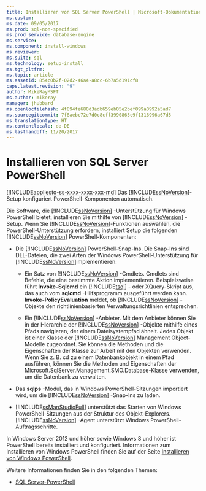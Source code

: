 ```yaml
---
title: Installieren von SQL Server PowerShell | Microsoft-Dokumentation
ms.custom: 
ms.date: 09/05/2017
ms.prod: sql-non-specified
ms.prod_service: database-engine
ms.service: 
ms.component: install-windows
ms.reviewer: 
ms.suite: sql
ms.technology: setup-install
ms.tgt_pltfrm: 
ms.topic: article
ms.assetid: 854c0b2f-02d2-46a4-a8cc-6b7a5d191cf8
caps.latest.revision: "9"
author: MikeRayMSFT
ms.author: mikeray
manager: jhubbard
ms.openlocfilehash: 4f894fe680d3adb659eb05e2bef099a0992a5ad7
ms.sourcegitcommit: 7f8aebc72e7d0c8cff3990865c9f1316996a67d5
ms.translationtype: HT
ms.contentlocale: de-DE
ms.lasthandoff: 11/20/2017
---
```

# <a name="install-sql-server-powershell"></a>Installieren von SQL Server PowerShell
[!INCLUDE[appliesto-ss-xxxx-xxxx-xxx-md](../../includes/appliesto-ss-xxxx-xxxx-xxx-md.md)] Das [!INCLUDE[ssNoVersion](../../includes/ssnoversion-md.md)]-Setup konfiguriert PowerShell-Komponenten automatisch.  

Die Software, die [!INCLUDE[ssNoVersion](../../includes/ssnoversion-md.md)] -Unterstützung für Windows PowerShell bietet, installieren Sie mithilfe von [!INCLUDE[ssNoVersion](../../includes/ssnoversion-md.md)] -Setup. Wenn Sie [!INCLUDE[ssNoVersion](../../includes/ssnoversion-md.md)]-Funktionen auswählen, die PowerShell-Unterstützung erfordern, installiert Setup die folgenden [!INCLUDE[ssNoVersion](../../includes/ssnoversion-md.md)] PowerShell-Komponenten:  
  
- Die [!INCLUDE[ssNoVersion](../../includes/ssnoversion-md.md)] PowerShell-Snap-Ins. Die Snap-Ins sind DLL-Dateien, die zwei Arten der Windows PowerShell-Unterstützung für [!INCLUDE[ssNoVersion](../../includes/ssnoversion-md.md)]implementieren:  
  
  - Ein Satz von [!INCLUDE[ssNoVersion](../../includes/ssnoversion-md.md)] -Cmdlets. Cmdlets sind Befehle, die eine bestimmte Aktion implementieren. Beispielsweise führt **Invoke-Sqlcmd** ein [!INCLUDE[tsql](../../includes/tsql-md.md)] - oder XQuery-Skript aus, das auch vom **sqlcmd** -Hilfsprogramm ausgeführt werden kann. **Invoke-PolicyEvaluation** meldet, ob [!INCLUDE[ssNoVersion](../../includes/ssnoversion-md.md)] -Objekte den richtlinienbasierten Verwaltungsrichtlinien entsprechen.  
  
  - Ein [!INCLUDE[ssNoVersion](../../includes/ssnoversion-md.md)] -Anbieter. Mit dem Anbieter können Sie in der Hierarchie der [!INCLUDE[ssNoVersion](../../includes/ssnoversion-md.md)] -Objekte mithilfe eines Pfads navigieren, der einem Dateisystempfad ähnelt. Jedes Objekt ist einer Klasse der [!INCLUDE[ssNoVersion](../../includes/ssnoversion-md.md)] Management Object-Modelle zugeordnet. Sie können die Methoden und die Eigenschaften der Klasse zur Arbeit mit den Objekten verwenden. Wenn Sie z. B. cd zu einem Datenbankobjekt in einem Pfad ausführen, können Sie die Methoden und Eigenschaften der Microsoft.SqlServer.Management.SMO.Database-Klasse verwenden, um die Datenbank zu verwalten.  
 
- Das **sqlps** -Modul, das in Windows PowerShell-Sitzungen importiert wird, um die [!INCLUDE[ssNoVersion](../../includes/ssnoversion-md.md)] -Snap-Ins zu laden.  
 
- [!INCLUDE[ssManStudioFull](../../includes/ssmanstudiofull-md.md)] unterstützt das Starten von Windows PowerShell-Sitzungen aus der Struktur des Objekt-Explorers. [!INCLUDE[ssNoVersion](../../includes/ssnoversion-md.md)] -Agent unterstützt Windows PowerShell-Auftragsschritte.  
  
In Windows Server 2012 und höher sowie Windows 8 und höher ist PowerShell bereits installiert und konfiguriert. Informationen zum Installieren von Windows PowerShell finden Sie auf der Seite [Installieren von Windows PowerShell](http://docs.microsoft.com/powershell/scripting/setup/installing-windows-powershell).  

Weitere Informationen finden Sie in den folgenden Themen:   

- [SQL Server-PowerShell](../../relational-databases/scripting/sql-server-powershell.md)  
  
  
